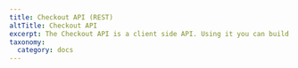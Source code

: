 ```yaml
---
title: Checkout API (REST)
altTitle: Checkout API
excerpt: The Checkout API is a client side API. Using it you can build a webshop with just HTML and JavaScript
taxonomy:
  category: docs
---
```

